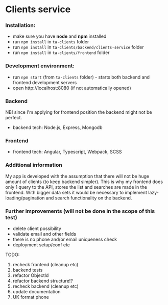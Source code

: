 # Clients service

### Installation:
* make sure you have **node** and **npm** installed
* run `npm install` in `ta-clients` folder
* run `npm install` in `ta-clients/backend/clients-service` folder
* run `npm install` in `ta-clients/frontend` folder

### Development environment:
* run `npm start` (from `ta-clients` folder) - starts both backend and frontend development servers
* open http://localhost:8080 (if not automatically opened)

### Backend
NB! since I'm applying for frontend position the backend might not be perfect.
* backend tech: Node.js, Express, Mongodb

### Frontend
* frontend tech: Angular, Typescript, Webpack, SCSS

### Additional information
My app is developed with the assumption that there will not be huge amount of clients (to keep backend simpler).
This is why my frontend does only 1 query to the API, stores the list and searches are made in the frontend.
With bigger data sets it would be necessary to implement lazy-loading/pagination and search functionality on the backend.

### Further improvements (will not be done in the scope of this test)
* delete client possibility
* validate email and other fields
* there is no phone and/or email uniqueness check
* deployment setup/conf etc


TODO:
1. recheck frontend (cleanup etc)
2. backend tests
3. refactor ObjectId
4. refactor backend structure!?
5. recheck backend (cleanup etc)
6. update documentation
7. UK format phone
